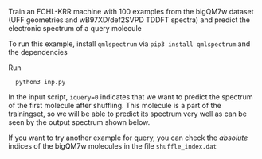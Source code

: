 Train an FCHL-KRR machine with 100 examples from the bigQM7w dataset (UFF geometries and wB97XD/def2SVPD TDDFT spectra) and predict the electronic spectrum of a query molecule

To run this example, install `qmlspectrum` via `pip3 install qmlspectrum` and the dependencies

Run

```
  python3 inp.py
```

In the input script, `iquery=0` indicates that we want to predict the spectrum of the first molecule after shuffling. This molecule is a part of the trainingset, so we will be able to predict its spectrum very well as can be seen by the output spectrum shown below.

If you want to try another example for query, you can check the _absolute_ indices of the bigQM7w molecules in the file `shuffle_index.dat`
